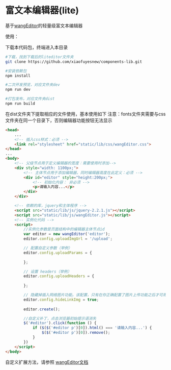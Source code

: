 # 富文本编辑器(lite)

基于[wangEditor](http://www.kancloud.cn/wangfupeng/wangeditor2/113961)的轻量级富文本编辑器

使用：

下载本代码包，终端进入本目录
```bash
#下载，找到下载后的liteditor文件夹
git clone https://github.com/xiaofuyesnew/components-lib.git

#安装依赖包
npm install

#二次开发预览，对应文件夹dev
npm run dev

#打包发布，对应文件夹dist
npm run build

```

在dist文件夹下提取相应的文件使用，基本使用如下
注意：fonts文件夹需要与css文件夹在同一个目录下，否则编辑器功能按钮无法显示

```html
<head>
    ...
    <!-- 插入css样式：必须 -->
    <link rel="stylesheet" href="static/lib/css/wangEditor.css">
</head>
...
<body>
    <!-- 父级节点用于定义编辑器的宽度：需要使用时添加-->
    <div style="width: 1100px;">
        <!-- 主体节点用于添加编辑器，同时编辑器高度在此定义：必须 -->
        <div id="editor" style="height:200px;">
            <!-- 初始化内容： 非必须 -->
            <p>请输入内容...</p>
        </div>
    </div>

    <!-- 依赖的库，jquery和主体程序 -->
    <script src="static/lib/js/jquery-2.2.1.js"></script>
    <script src="static/lib/js/wangEditor.js"></script>
    <!-- 实例化代码 -->
    <script>
        //实例化参数是页面结构中的编辑器主体节点id
        var editor = new wangEditor('editor');
        editor.config.uploadImgUrl = '/upload';

        // 配置自定义参数（举例）
        editor.config.uploadParams = {
            
        };

        // 设置 headers（举例）
        editor.config.uploadHeaders = {
        
        };

        // 隐藏掉插入网络图片功能。该配置，只有在你正确配置了图片上传功能之后才可用。
        editor.config.hideLinkImg = true;
        
        editor.create();

        //自定义补丁，点击浏览器初始提示语消失
        $('#editor').click(function () {
            if ($($('#editor p')[0]).html() === '请输入内容...') {
                $($('#editor p')[0]).remove();
            }
        })
    </script>
</body>
```


自定义扩展方法，请参照
[wangEditor文档](http://www.kancloud.cn/wangfupeng/wangeditor2/113961)